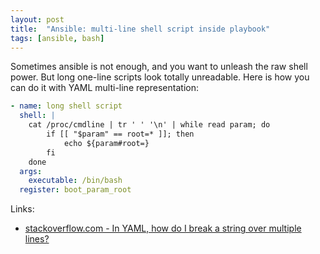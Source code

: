 ```yaml
---
layout: post
title:  "Ansible: multi-line shell script inside playbook"
tags: [ansible, bash]
---
```

Sometimes ansible is not enough, and you want to unleash the raw shell power. But long one-line scripts look totally unreadable. Here is how you can do it with YAML multi-line representation:

```yaml
- name: long shell script
  shell: |
    cat /proc/cmdline | tr ' ' '\n' | while read param; do
        if [[ "$param" == root=* ]]; then
            echo ${param#root=}
        fi
    done
  args:
    executable: /bin/bash
  register: boot_param_root
```

Links:
* [stackoverflow.com - In YAML, how do I break a string over multiple lines?](https://stackoverflow.com/a/21699210/890863)
